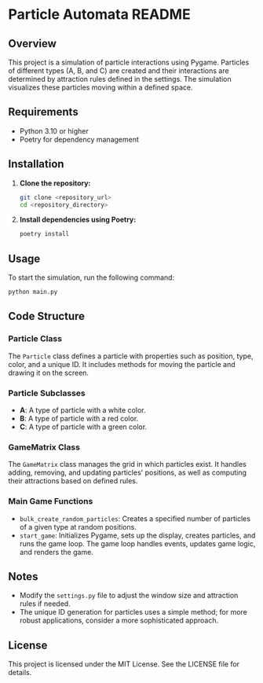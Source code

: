 # Particle Automata README

## Overview

This project is a simulation of particle interactions using Pygame. Particles of different types (A, B, and C) are created and their interactions are determined by attraction rules defined in the settings. The simulation visualizes these particles moving within a defined space.

## Requirements

- Python 3.10 or higher
- Poetry for dependency management

## Installation

1. **Clone the repository:**

    ```sh
    git clone <repository_url>
    cd <repository_directory>
    ```

2. **Install dependencies using Poetry:**

    ```sh
    poetry install
    ```

## Usage

To start the simulation, run the following command:

```sh
python main.py
```

## Code Structure

### Particle Class

The `Particle` class defines a particle with properties such as position, type, color, and a unique ID. It includes methods for moving the particle and drawing it on the screen.

### Particle Subclasses

- **A**: A type of particle with a white color.
- **B**: A type of particle with a red color.
- **C**: A type of particle with a green color.

### GameMatrix Class

The `GameMatrix` class manages the grid in which particles exist. It handles adding, removing, and updating particles' positions, as well as computing their attractions based on defined rules.

### Main Game Functions

- `bulk_create_random_particles`: Creates a specified number of particles of a given type at random positions.
- `start_game`: Initializes Pygame, sets up the display, creates particles, and runs the game loop. The game loop handles events, updates game logic, and renders the game.


## Notes

- Modify the `settings.py` file to adjust the window size and attraction rules if needed.
- The unique ID generation for particles uses a simple method; for more robust applications, consider a more sophisticated approach.

## License

This project is licensed under the MIT License. See the LICENSE file for details.